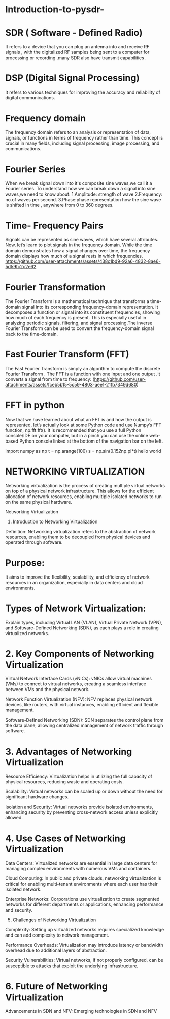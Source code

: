 
# Introduction-to-pysdr-
# SDR ( Software - Defined Radio)
It refers to a device that you can plug an antenna into and receive RF signals , with the digitalized RF samples being sent to a computer for processing or recording .many SDR also have transmit capabilities .
# DSP (Digital Signal Processing)
It refers to various techniques for improving the accuracy and reliability of digital communications.
# Frequency domain 
The frequency domain refers to an analysis or representation of data, signals, or functions in terms of frequency rather than time. This concept is crucial in many fields, including signal processing, image processing, and communications.
# Fourier Series
When we break signal down into it's composite sine waves,we call it a Fourier series. 
To understand how we can break down a signal into sine waves,we need to know about:
1.Amplitude: strength of wave
2.Frequency: no.of waves per second.
3.Phase:phase representation how the sine wave is shifted in time , anywhere from 0 to 360 degrees.
# Time- Frequency Pairs
Signals can be represented as sine waves, which have several attributes. Now, let’s learn to plot signals in the frequency domain. While the time domain demonstrates how a signal changes over time, the frequency domain displays how much of a signal rests in which frequencies.
https://github.com/user-attachments/assets/438c1bd9-92a6-4832-8ae6-5d59fc2c2e62
# Fourier Transformation 
The Fourier Transform is a mathematical technique that transforms a time-domain signal into its corresponding frequency-domain representation. It decomposes a function or signal into its constituent frequencies, showing how much of each frequency is present. This is especially useful in analyzing periodic signals, filtering, and signal processing.The inverse Fourier Transform can be used to convert the frequency-domain signal back to the time-domain.
# Fast Fourier Transform (FFT)
The Fast Fourier Transform  is simply an algorithm to compute the discrete Fourier Transform . The FFT is a function with one input and one output .It converts a signal from time to frequency:
(https://github.com/user-attachments/assets/fceb5b15-5c59-4803-aee1-21fb7349d680)
# FFT in python 
Now that we have learned about what an FFT is and how the output is represented, let’s actually look at some Python code and use Numpy’s FFT function, np.fft.fft(). It is recommended that you use a full Python console/IDE on your computer, but in a pinch you can use the online web-based Python console linked at the bottom of the navigation bar on the left.

import numpy as np
t = np.arange(100)
s = np.sin(0.15*2*np.pi*t)
hello world



# NETWORKING VIRTUALIZATION 
Networking virtualization is the process of creating multiple virtual networks on top of a physical network infrastructure. This allows for the efficient allocation of network resources, enabling multiple isolated networks to run on the same physical hardware. 

Networking Virtualization

1. Introduction to Networking Virtualization

Definition: Networking virtualization refers to the abstraction of network resources, enabling them to be decoupled from physical devices and operated through software.

# Purpose: 
It aims to improve the flexibility, scalability, and efficiency of network resources in an organization, especially in data centers and cloud environments.

# Types of Network Virtualization: 
Explain types, including Virtual LAN (VLAN), Virtual Private Network (VPN), and Software-Defined Networking (SDN), as each plays a role in creating virtualized networks.


# 2. Key Components of Networking Virtualization

Virtual Network Interface Cards (vNICs): vNICs allow virtual machines (VMs) to connect to virtual networks, creating a seamless interface between VMs and the physical network.

Network Function Virtualization (NFV): NFV replaces physical network devices, like routers, with virtual instances, enabling efficient and flexible management.

Software-Defined Networking (SDN): SDN separates the control plane from the data plane, allowing centralized management of network traffic through software.


# 3. Advantages of Networking Virtualization

Resource Efficiency: Virtualization helps in utilizing the full capacity of physical resources, reducing waste and operating costs.

Scalability: Virtual networks can be scaled up or down without the need for significant hardware changes.

Isolation and Security: Virtual networks provide isolated environments, enhancing security by preventing cross-network access unless explicitly allowed.


# 4. Use Cases of Networking Virtualization

Data Centers: Virtualized networks are essential in large data centers for managing complex environments with numerous VMs and containers.

Cloud Computing: In public and private clouds, networking virtualization is critical for enabling multi-tenant environments where each user has their isolated network.

Enterprise Networks: Corporations use virtualization to create segmented networks for different departments or applications, enhancing performance and security.


5. Challenges of Networking Virtualization

Complexity: Setting up virtualized networks requires specialized knowledge and can add complexity to network management.

Performance Overheads: Virtualization may introduce latency or bandwidth overhead due to additional layers of abstraction.

Security Vulnerabilities: Virtual networks, if not properly configured, can be susceptible to attacks that exploit the underlying infrastructure.


# 6. Future of Networking Virtualization

Advancements in SDN and NFV: Emerging technologies in SDN and NFV


